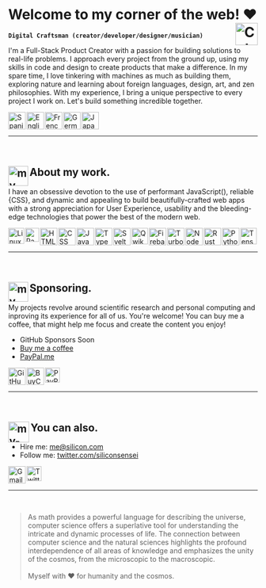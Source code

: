 # Welcome to my corner of the web! ❤️ <img align="right" alt="Colombia" width="45px" src="https://api.iconify.design/twemoji/flag-colombia.svg" />

**`Digital Craftsman (creator/developer/designer/musician)`**

I'm a Full-Stack Product Creator with a passion for building solutions to real-life problems. I approach every project from the ground up, using my skills in code and design to create products that make a difference. In my spare time, I love tinkering with machines as much as building them, exploring nature and learning about foreign languages, design, art, and zen philosophies. With my experience, I bring a unique perspective to every project I work on. Let's build something incredible together.

<img align="left" alt="Spanish" width="35px" style="margin-right:2px;" src="https://api.iconify.design/twemoji/flag-spain.svg" />
<img align="left" alt="English" width="35px" style="margin-right:2px;" src="https://api.iconify.design/twemoji/flag-united-kingdom.svg" />
<img align="left" alt="French" width="35px" style="margin-right:2px;" src="https://api.iconify.design/twemoji/flag-france.svg" />
<img align="left" alt="German" width="35px" style="margin-right:2px;" src="https://api.iconify.design/twemoji/flag-germany.svg" />
<img align="left" alt="Japanese" width="35px" style="margin-right:2px;" src="https://api.iconify.design/twemoji/flag-japan.svg" />

<br><br><hr><br>

## <img align="left" alt="my-work" width="40px" src="https://api.iconify.design/emojione-v1/old-personal-computer.svg" /> About my work.

I have an obsessive devotion to the use of performant JavaScript(), reliable {CSS}, and dynamic and appealing <HTML> to build beautifully-crafted web apps with a strong appreciation for User Experience, usability and the bleeding-edge technologies that power the best of the modern web.

<img align="left" alt="Linux" width="32px" style="margin-right:2px;" src="https://api.iconify.design/logos/linux-tux.svg" />
<img align="left" alt="RaspberryPi" width="28px" style="margin-right:2px;" src="https://api.iconify.design/logos/raspberry-pi.svg"/>
<img align="left" alt="HTML" width="35px" style="margin-right:2px;" src="https://api.iconify.design/vscode-icons/file-type-html.svg" />
<img align="left" alt="CSS" width="35px" style="margin-right:2px;" src="https://api.iconify.design/vscode-icons/file-type-css.svg" />
<img align="left" alt="JavaScript" width="35px" style="margin-right:2px;" src="https://api.iconify.design/vscode-icons/file-type-js-official.svg" />
<img align="left" alt="TypeScript" width="35px" style="margin-right:2px;" src="https://api.iconify.design/vscode-icons/file-type-typescript-official.svg" />
<img align="left" alt="Svelte" width="35px" style="margin-right:2px;" src="https://api.iconify.design/vscode-icons/file-type-svelte.svg" />
<img align="left" alt="Qwik" width="33px" style="margin-right:2px;" src="https://api.iconify.design/logos/qwik.svg" />
<img align="left" alt="Firebase" width="35px" style="margin-right:2px;" src="https://api.iconify.design/vscode-icons/file-type-firebase.svg"/>
<img align="left" alt="Turborepo" width="35px" style="margin-right:2px;" src="https://api.iconify.design/vscode-icons/file-type-turbo.svg"/>
<img align="left" alt="NodeJS" width="35px" style="margin-right:2px;" src="https://api.iconify.design/vscode-icons/file-type-node.svg" />
<img align="left" alt="Rust" width="35px" style="margin-right:2px;" src="https://api.iconify.design/vscode-icons/file-type-rust.svg" />
<img align="left" alt="Python" width="35px" style="margin-right:2px;" src="https://api.iconify.design/vscode-icons/file-type-python.svg" />
<img align="left" alt="TensorFlow" width="33px" style="margin-right:2px;" src="https://api.iconify.design/logos/tensorflow.svg"/>

<br><br><hr><br>

## <img align="left" alt="my-work" width="40px" src="https://api.iconify.design/twemoji/coin.svg" /> Sponsoring.

My projects revolve around scientific research and personal computing and inproving its experience for all of us. You're welcome! You can buy me a coffee, that might help me focus and create the content you enjoy!

- GitHub Sponsors Soon
- [Buy me a coffee](https://www.buymeacoffee.com/)
- [PayPal.me](https://www.paypal.com/paypalme)

<img align="left" alt="GitHub" width="35px" style="margin-right:2px;" src="https://api.iconify.design/logos/github-octocat.svg"/>
<img align="left" alt="BuyCoffee" width="35px" style="margin-right:2px;" src="https://api.iconify.design/openmoji/roasted-coffee-bean.svg"/>
<img align="left" alt="PayPal" width="30px" style="margin-right:2px;" src="https://api.iconify.design/logos/paypal.svg"/>
  
<br><br><hr><br>
  
## <img align="left" alt="my-work" width="42px" src="https://api.iconify.design/twemoji/handshake-light-skin-tone.svg" /> You can also.

- Hire me: me@silicon.com
- Follow me: [twitter.com/siliconsensei](https://twitter.com/siliconsensei)

<img align="left" alt="Gmail" width="35px" style="margin-right:2px;" src="https://api.iconify.design/logos/google-gmail.svg"/>
<img align="left" alt="Twitter" width="30px" style="margin-right:2px;" src="https://api.iconify.design/logos/twitter.svg"/>

<br><br><hr><br>

> As math provides a powerful language for describing the universe, computer science offers a superlative tool for understanding the intricate and dynamic processes of life. The connection between computer science and the natural sciences highlights the profound interdependence of all areas of knowledge and emphasizes the unity of the cosmos, from the microscopic to the macroscopic.
> <br><br>
> Myself with ❤️ for humanity and the cosmos.
